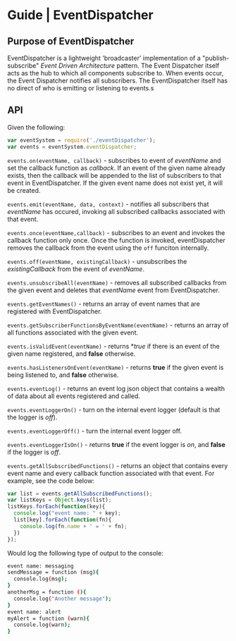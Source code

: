 # Guide | EventDispatcher

## Purpose of EventDispatcher
EventDispatcher is a lightweight 'broadcaster' implementation of a "publish-subscribe" _Event Driven Architecture_ pattern. The Event Dispatcher itself acts as the hub to which all components subscribe to. When events occur, the Event Dispatcher notifies all subscribers. The EventDispatcher itself has no direct of who is emitting or listening to events.s

## API
Given the following:
```Javascript
var eventSystem = require('./eventDispatcher');
var events = eventSystem.eventDispatcher;
```

```events.on(eventName, callback)``` - subscribes to event of *eventName* and set the callback function as *callback*. If an event of the given name already exists, then the callback will be appended to the list of subscribers to that event in EventDispatcher. If the given event name does not exist yet, it will be created.

```events.emit(eventName, data, context)``` - notifies all subscribers that _eventName_ has occured, invoking all subscribed callbacks associated with that event.

```events.once(eventName,callback)``` - subscribes to an event and invokes the callback function only once. Once the function is invoked, eventDispatcher removes the callback from the event using the ```off``` funciton internally.

```events.off(eventName, existingCallback)``` -  unsubscribes the _existingCallback_ from the event of _eventName_.

```events.unsubscribeAll(eventName)``` - removes all subscribed callbacks from the given event and deletes that _eventName_ event from EventDispatcher.

```events.getEventNames()``` - returns an array of event names that are registered with EventDispatcher.

```events.getSubscriberFunctionsByEventName(eventName)``` - returns an array of all functions associated with the given event.

```events.isValidEvent(eventName)``` - returns **true* if there is an event of the given name registered, and **false** otherwise.

```events.hasListenersOnEvent(eventName)``` - returns **true** if the given event is being listened to, and **false** otherwise.

```events.eventLog()``` - returns an event log json object that contains a wealth of data about all events registered and called.

```events.eventLoggerOn()``` - turn on the internal event logger (default is that the logger is *off*).

```events.eventLoggerOff()``` - turn the internal event logger off.

```events.eventLoggerIsOn()``` - returns **true** if the event logger is *on*, and **false** if the logger is *off*.

```events.getAllSubscribedFunctions()``` - returns an object that contains every event name and every callback function associated with that event. For example, see the code below:
```Javascript
var list = events.getAllSubscribedFunctions();
var listKeys = Object.keys(list);
listKeys.forEach(function(key){
  console.log("event name: " + key);
  list[key].forEach(function(fn){
    console.log(fn.name + ' = ' + fn);
  })
});
```
Would log the following type of output to the console:
```Bash
event name: messaging
sendMessage = function (msg){
  console.log(msg);
}
anotherMsg = function (){
  console.log("Another message");
}
event name: alert
myAlert = function (warn){
  console.log(warn);
}
```
